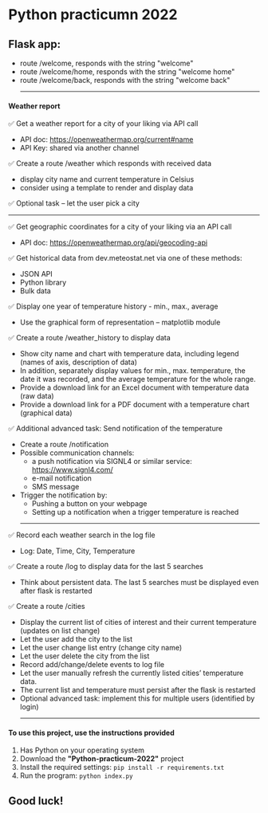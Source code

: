 # Python practicumn 2022

<h2>Flask app:</h2>

* route /welcome, responds with the string "welcome"
* route /welcome/home, responds with the string "welcome home"
* route /welcome/back, responds with the string "welcome back"
  _____________________________________________________________

<h4>Weather report</h4>

✅ Get a weather report for a city of your liking via API call

* API doc: https://openweathermap.org/current#name
* API Key: shared via another channel

✅ Create a route /weather which responds with received data

* display city name and current temperature in Celsius
* consider using a template to render and display data

✅ Optional task – let the user pick a city
  _____________________________________________________________

✅ Get geographic coordinates for a city of your liking via an API call

* API doc: https://openweathermap.org/api/geocoding-api

✅ Get historical data from dev.meteostat.net via one of these methods:

* JSON API
* Python library
* Bulk data

✅ Display one year of temperature history - min., max., average

* Use the graphical form of representation – matplotlib module

✅ Create a route /weather_history to display data

* Show city name and chart with temperature data, including legend (names of axis, description of data)
* In addition, separately display values for min., max. temperature, the date it was recorded, and the average temperature for the whole range.
* Provide a download link for an Excel document with temperature data (raw data)
* Provide a download link for a PDF document with a temperature chart (graphical data)

✅ Additional advanced task: Send notification of the temperature

* Create a route /notification
* Possible communication channels:
  * a push notification via SIGNL4 or similar service: https://www.signl4.com/
  * e-mail notification
  * SMS message
* Trigger the notification by:
  * Pushing a button on your webpage
  * Setting up a notification when a trigger temperature is reached
  _____________________________________________________________
 
 ✅ Record each weather search in the log file
 
* Log: Date, Time, City, Temperature

✅ Create a route /log to display data for the last 5 searches

* Think about persistent data. The last 5 searches must be displayed even after flask is restarted

✅ Create a route /cities

* Display the current list of cities of interest and their current temperature (updates on list change)
* Let the user add the city to the list
* Let the user change list entry (change city name)
* Let the user delete the city from the list
* Record add/change/delete events to log file
* Let the user manually refresh the currently listed cities’ temperature data.
* The current list and temperature must persist after the flask is restarted
* Optional advanced task: implement this for multiple users (identified by login)
  _____________________________________________________________

<h4>To use this project, use the instructions provided</h4>

1. Has Python on your operating system
2. Download the <b>"Python-practicum-2022"</b> project
3. Install the required settings: `pip install -r requirements.txt`
4. Run the program: `python index.py`

## Good luck!

